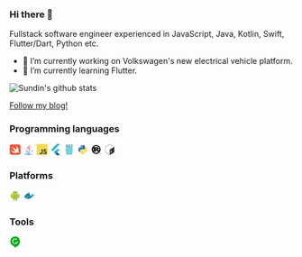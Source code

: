 ### Hi there 👋

Fullstack software engineer experienced in JavaScript, Java, Kotlin, Swift, Flutter/Dart, Python etc.

- 🔭 I’m currently working on Volkswagen's new electrical vehicle platform.
- 🌱 I’m currently learning Flutter.
 
![Sundin's github stats](https://github-readme-stats.vercel.app/api?username=Sundin&show_icons=true&title_color=fff&icon_color=79ff97&text_color=9f9f9f&bg_color=151515)
 
[Follow my blog!](https://sundin.github.io/)

### Programming languages

<code><img height="20" src="https://github.com/devicons/devicon/blob/master/icons/swift/swift-original.svg" title="Swift"></code>
<code><img height="20" src="https://github.com/devicons/devicon/blob/master/icons/java/java-original.svg" title="Java"></code>
<code><img height="20" src="https://github.com/devicons/devicon/blob/master/icons/javascript/javascript-original.svg" title="JavaScript"></code>
<code><img height="20" src="https://github.com/devicons/devicon/blob/master/icons/flutter/flutter-original.svg" title="Flutter"></code>
<code><img height="20" src="https://github.com/devicons/devicon/blob/master/icons/go/go-original.svg" title="Go"></code>
<code><img height="20" src="https://github.com/devicons/devicon/blob/master/icons/python/python-original.svg" title="Python"></code>
<code><img height="20" src="https://github.com/devicons/devicon/blob/master/icons/rust/rust-plain.svg" title="Rust"></code>
<code><img height="20" src="https://github.com/devicons/devicon/blob/master/icons/bash/bash-original.svg" title="Bash"></code>

### Platforms

<code><img height="20" src="https://github.com/devicons/devicon/blob/master/icons/android/android-original.svg" title="Android"></code>
<code><img height="20" src="https://github.com/devicons/devicon/blob/master/icons/docker/docker-original.svg" title="Docker"></code>

### Tools

<code><img height="20" src="https://github.com/devicons/devicon/blob/master/icons/cucumber/cucumber-plain.svg" title="Cucumber"></code>

<!--
**Sundin/Sundin** is a ✨ _special_ ✨ repository because its `README.md` (this file) appears on your GitHub profile.

Here are some ideas to get you started:

- 🔭 I’m currently working on ...
- 🌱 I’m currently learning ...
- 👯 I’m looking to collaborate on ...
- 🤔 I’m looking for help with ...
- 💬 Ask me about ...
- 📫 How to reach me: ...
- 😄 Pronouns: ...
- ⚡ Fun fact: ...
-->


<!--
Inspired by https://github.com/YazeedAlKhalaf/YazeedAlKhalaf/blob/master/README.md
Find icons to use here https://github.com/devicons/devicon/tree/master/icons
-->
